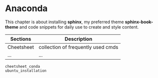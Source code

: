 # Anaconda

This chapter is about installing **sphinx**, my preferred theme **sphinx-book-theme** and code snippets for daily use to create and style content.


| Sections   | Description                        |
|------------|------------------------------------|
| Cheetsheet | collection of frequently used cmds |
| ...        | ...                                |


```{toctree}
cheetsheet_conda
ubuntu_installation
```
